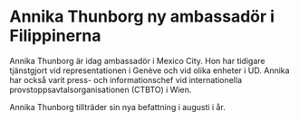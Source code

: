 # Annika Thunborg ny ambassadör i Filippinerna

Annika Thunborg är idag ambassadör i Mexico City. Hon har tidigare tjänstgjort vid representationen i Genève och vid olika enheter i UD. Annika har också varit press\- och informationschef vid internationella provstoppsavtalsorganisationen (CTBTO) i Wien.

Annika Thunborg tillträder sin nya befattning i augusti i år.
